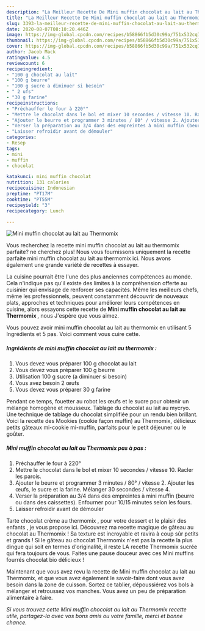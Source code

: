 ```yaml
---
description: "La Meilleur Recette De Mini muffin chocolat au lait au Thermomix"
title: "La Meilleur Recette De Mini muffin chocolat au lait au Thermomix"
slug: 3393-la-meilleur-recette-de-mini-muffin-chocolat-au-lait-au-thermomix
date: 2020-08-07T08:10:20.446Z
image: https://img-global.cpcdn.com/recipes/b58866fb5d30c99a/751x532cq70/mini-muffin-chocolat-au-lait-au-thermomix-photo-principale-de-la-recette.jpg
thumbnail: https://img-global.cpcdn.com/recipes/b58866fb5d30c99a/751x532cq70/mini-muffin-chocolat-au-lait-au-thermomix-photo-principale-de-la-recette.jpg
cover: https://img-global.cpcdn.com/recipes/b58866fb5d30c99a/751x532cq70/mini-muffin-chocolat-au-lait-au-thermomix-photo-principale-de-la-recette.jpg
author: Jacob Mack
ratingvalue: 4.5
reviewcount: 6
recipeingredient:
- "100 g chocolat au lait"
- "100 g beurre"
- "100 g sucre a diminuer si besoin"
- " 2 ufs"
- "30 g farine"
recipeinstructions:
- "Préchauffer le four à 220°"
- "Mettre le chocolat dans le bol et mixer 10 secondes / vitesse 10. Racler les parois."
- "Ajouter le beurre et programmer 3 minutes / 80° / vitesse 2. Ajouter les œufs, le sucre et la farine. Mélanger 30 secondes / vitesse 4."
- "Verser la préparation au 3/4 dans des empreintes à mini muffin (beurre ou dans des caissettes). Enfourner pour 10/15 minutes selon les fours."
- "Laisser refroidir avant de démouler"
categories:
- Resep
tags:
- mini
- muffin
- chocolat

katakunci: mini muffin chocolat 
nutrition: 131 calories
recipecuisine: Indonesian
preptime: "PT17M"
cooktime: "PT55M"
recipeyield: "3"
recipecategory: Lunch

---
```



![Mini muffin chocolat au lait au Thermomix](https://img-global.cpcdn.com/recipes/b58866fb5d30c99a/751x532cq70/mini-muffin-chocolat-au-lait-au-thermomix-photo-principale-de-la-recette.jpg)

Vous recherchez la recette mini muffin chocolat au lait au thermomix parfaite? ne cherchez plus! Nous vous fournissons uniquement la recette parfaite mini muffin chocolat au lait au thermomix ici. Nous avons également une grande variété de recettes à essayer.

La cuisine pourrait être l'une des plus anciennes compétences au monde. Cela n'indique pas qu'il existe des limites à la compréhension offerte au cuisinier qui envisage de renforcer ses capacités. Même les meilleurs chefs, même les professionnels, peuvent constamment découvrir de nouveaux plats, approches et techniques pour améliorer leurs compétences en cuisine, alors essayons cette recette de <strong> Mini muffin chocolat au lait au Thermomix </strong>, nous J'espère que vous aimez.

<!--inarticleads1-->

Vous pouvez avoir mini muffin chocolat au lait au thermomix en utilisant 5 Ingrédients et 5 pas. Voici comment vous cuire cette.

##### Ingrédients de mini muffin chocolat au lait au thermomix :

1. Vous devez vous préparer 100 g chocolat au lait
1. Vous devez vous préparer 100 g beurre
1. Utilisation 100 g sucre (a diminuer si besoin)
1. Vous avez besoin  2 œufs
1. Vous devez vous préparer 30 g farine


Pendant ce temps, fouetter au robot les œufs et le sucre pour obtenir un mélange homogène et mousseux. Tablage du chocolat au lait au mycryo. Une technique de tablage du chocolat simplifiée pour un rendu bien brillant. Voici la recette des Mookies (cookie façon muffin) au Thermomix, délicieux petits gâteaux mi-cookie mi-muffin, parfaits pour le petit déjeuner ou le goûter. 

<!--inarticleads2-->

##### Mini muffin chocolat au lait au Thermomix pas à pas :

1. Préchauffer le four à 220°
1. Mettre le chocolat dans le bol et mixer 10 secondes / vitesse 10. Racler les parois.
1. Ajouter le beurre et programmer 3 minutes / 80° / vitesse 2. Ajouter les œufs, le sucre et la farine. Mélanger 30 secondes / vitesse 4.
1. Verser la préparation au 3/4 dans des empreintes à mini muffin (beurre ou dans des caissettes). Enfourner pour 10/15 minutes selon les fours.
1. Laisser refroidir avant de démouler


Tarte chocolat crème au thermomix , pour votre dessert et le plaisir des enfants , je vous propose ici. Découvrez ma recette magique de gâteau au chocolat au Thermomix ! Sa texture est incroyable et ravira à coup sûr petits et grands ! Si le gâteau au chocolat Thermomix n&#39;est pas la recette la plus dingue qui soit en termes d&#39;originalité, il reste LA recette Thermomix sucrée qui fera toujours de vous. Faites une pause douceur avec ces Mini muffins fourrés chocolat bio délicieux ! 

<!--inarticleads1-->

<p>
Maintenant que vous avez revu la recette de Mini muffin chocolat au lait au Thermomix, et que vous avez également le savoir-faire dont vous avez besoin dans la zone de cuisson. Sortez ce tablier, dépoussiérez vos bols à mélanger et retroussez vos manches. Vous avez un peu de préparation alimentaire à faire.
</p>

<p>
<i>Si vous trouvez cette Mini muffin chocolat au lait au Thermomix recette utile, partagez-la avec vos bons amis ou votre famille, merci et bonne chance.</i>
</p>
